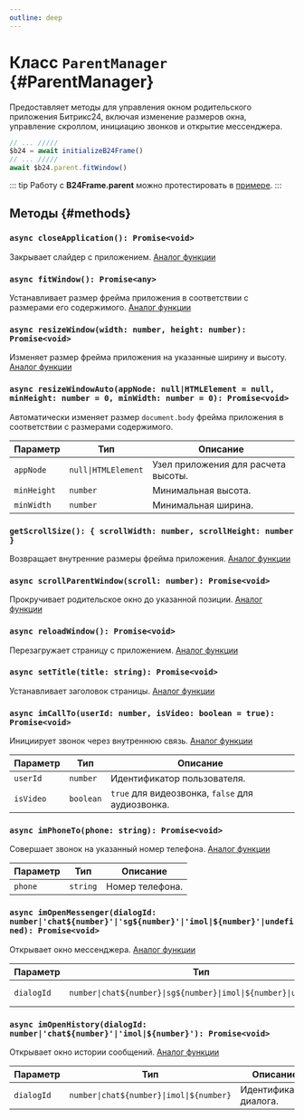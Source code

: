 ```yaml
---
outline: deep
---
```


# Класс `ParentManager` {#ParentManager}

Предоставляет методы для управления окном родительского приложения Битрикс24, включая изменение размеров окна, 
управление скроллом, инициацию звонков и открытие мессенджера.

```ts
// ... /////
$b24 = await initializeB24Frame()
// ... /////
await $b24.parent.fitWindow()
```

::: tip
Работу с **B24Frame.parent** можно протестировать в [примере](https://github.com/bitrix24/b24sdk-examples/blob/main/js/03-nuxt-frame/pages/index.client.vue).
:::

## Методы {#methods}

### `async closeApplication(): Promise<void>`

Закрывает слайдер с приложением.
[Аналог функции](https://apidocs.bitrix24.com/api-reference/bx24-js-sdk/additional-functions/bx24-close-application.html)

### `async fitWindow(): Promise<any>`

Устанавливает размер фрейма приложения в соответствии с размерами его содержимого.
[Аналог функции](https://apidocs.bitrix24.com/api-reference/bx24-js-sdk/additional-functions/bx24-fit-window.html)

### `async resizeWindow(width: number, height: number): Promise<void>`

Изменяет размер фрейма приложения на указанные ширину и высоту.
[Аналог функции](https://apidocs.bitrix24.com/api-reference/bx24-js-sdk/additional-functions/bx24-resize-window.html)

### `async resizeWindowAuto(appNode: null|HTMLElement = null, minHeight: number = 0, minWidth: number = 0): Promise<void>`

Автоматически изменяет размер `document.body` фрейма приложения в соответствии с размерами содержимого.

| Параметр    | Тип                 | Описание                            |
|-------------|---------------------|-------------------------------------|
| `appNode`   | `null\|HTMLElement` | Узел приложения для расчета высоты. |
| `minHeight` | `number`            | Минимальная высота.                 |
| `minWidth`  | `number`            | Минимальная ширина.                 |

### `getScrollSize(): { scrollWidth: number, scrollHeight: number }`

Возвращает внутренние размеры фрейма приложения.
[Аналог функции](https://apidocs.bitrix24.com/api-reference/bx24-js-sdk/additional-functions/bx24-get-scroll-size.html)

### `async scrollParentWindow(scroll: number): Promise<void>`

Прокручивает родительское окно до указанной позиции.
[Аналог функции](https://apidocs.bitrix24.com/api-reference/bx24-js-sdk/additional-functions/bx24-scroll-parent-window.html)

### `async reloadWindow(): Promise<void>`

Перезагружает страницу с приложением.
[Аналог функции](https://apidocs.bitrix24.com/api-reference/bx24-js-sdk/additional-functions/bx24-reload-window.html)

### `async setTitle(title: string): Promise<void>`

Устанавливает заголовок страницы.
[Аналог функции](https://apidocs.bitrix24.com/api-reference/bx24-js-sdk/additional-functions/bx24-set-title.html)

### `async imCallTo(userId: number, isVideo: boolean = true): Promise<void>`

Инициирует звонок через внутреннюю связь.
[Аналог функции](https://apidocs.bitrix24.com/api-reference/bx24-js-sdk/additional-functions/bx24-im-call-to.html)

| Параметр  | Тип       | Описание                                         |
|-----------|-----------|--------------------------------------------------|
| `userId`  | `number`  | Идентификатор пользователя.                      |
| `isVideo` | `boolean` | `true` для видеозвонка, `false` для аудиозвонка. |

### `async imPhoneTo(phone: string): Promise<void>`

Совершает звонок на указанный номер телефона.
[Аналог функции](https://apidocs.bitrix24.com/api-reference/bx24-js-sdk/additional-functions/bx24-im-phone-to.html)

| Параметр | Тип      | Описание        |
|----------|----------|-----------------|
| `phone`  | `string` | Номер телефона. |

### `async imOpenMessenger(dialogId: number|'chat${number}'|'sg${number}'|'imol|${number}'|undefined): Promise<void>`

Открывает окно мессенджера.
[Аналог функции](https://apidocs.bitrix24.com/api-reference/bx24-js-sdk/additional-functions/bx24-im-open-messenger.html)

| Параметр   | Тип                                                              | Описание               |
|------------|------------------------------------------------------------------|------------------------|
| `dialogId` | `number\|chat${number}\|sg${number}\|imol\|${number}\|undefined` | Идентификатор диалога. |

### `async imOpenHistory(dialogId: number|'chat${number}'|'imol|${number}'): Promise<void>`

Открывает окно истории сообщений.
[Аналог функции](https://apidocs.bitrix24.com/api-reference/bx24-js-sdk/additional-functions/bx24-im-open-history.html)

| Параметр   | Тип                                      | Описание               |
|------------|------------------------------------------|------------------------|
| `dialogId` | `number\|chat${number}\|imol\|${number}` | Идентификатор диалога. |
